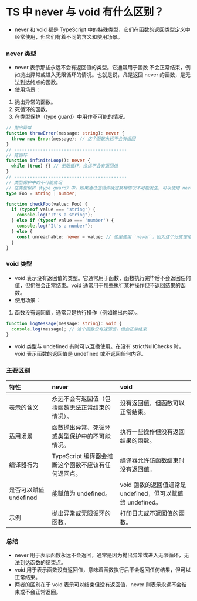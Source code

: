 # TS 中 never 与 void 有什么区别？

- never 和 void 都是 TypeScript 中的特殊类型，它们在函数的返回类型定义中经常使用，但它们有着不同的含义和使用场景。

### never 类型

- never 表示那些永远不会有返回值的类型。它通常用于函数 不会正常结束，例如抛出异常或进入无限循环的情况。也就是说，凡是返回 never 的函数，是无法到达终点的函数。
- 使用场景：

1. 抛出异常的函数。
2. 死循环的函数。
3. 在类型保护（type guard）中用作不可能的情况。

```ts
// 抛出异常
function throwError(message: string): never {
  throw new Error(message); // 这个函数永远不会有返回
}
// -------------------------------------------
// 死循环
function infiniteLoop(): never {
  while (true) {} // 无限循环，永远不会有返回值
}
// -------------------------------------------
// 类型保护中的不可能情况
// 在类型保护（type guard）中，如果通过逻辑你确定某种情况不可能发生，可以使用 never 来表示不可能的类型。
type Foo = string | number;

function checkFoo(value: Foo) {
  if (typeof value === 'string') {
    console.log("It's a string");
  } else if (typeof value === 'number') {
    console.log("It's a number");
  } else {
    const unreachable: never = value; // 这里使用 `never`，因为这个分支理论上永远不会触发
  }
}
```

### void 类型

- void 表示没有返回值的类型。它通常用于函数，函数执行完毕后不会返回任何值，但仍然会正常结束。void 通常用于那些执行某种操作但不返回结果的函数。
- 使用场景：

1. 函数没有返回值，通常只是执行操作（例如输出内容）。

```ts
function logMessage(message: string): void {
  console.log(message); // 这个函数没有返回值，但会正常结束
}
```

- void 类型与 undefined 有时可以互换使用。在没有 strictNullChecks 时，void 表示函数的返回值是 undefined 或不返回任何内容。

### 主要区别

| 特性                   | never                                               | void                                                        |
| :--------------------- | :-------------------------------------------------- | :---------------------------------------------------------- |
| 表示的含义             | 永远不会有返回值（包括函数无法正常结束的情况）。    | 没有返回值，但函数可以正常结束。                            |
| 适用场景               | 函数抛出异常、死循环或类型保护中的不可能情况。      | 执行一些操作但没有返回结果的函数。                          |
| 编译器行为             | TypeScript 编译器会推断这个函数不应该有任何返回点。 | 编译器允许该函数结束时没有返回值。                          |
| 是否可以赋值 undefined | 能赋值为 undefined。                                | void 函数的返回值通常是 undefined，但可以赋值给 undefined。 |
| 示例                   | 抛出异常或无限循环的函数。                          | 打印日志或不返回值的函数。                                  |

### 总结

- never 用于表示函数永远不会返回，通常是因为抛出异常或进入无限循环，无法到达函数的结束点。
- void 用于表示函数没有返回值，意味着函数执行后不会返回任何结果，但可以正常结束。
- 两者的区别在于 void 表示可以结束但没有返回值，never 则表示永远不会结束或不会正常返回。
